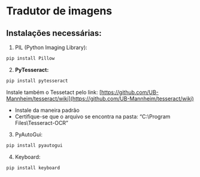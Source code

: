# Tradutor de imagens

## Instalações necessárias:

1. PIL (Python Imaging Library):

```powershell
pip install Pillow
```

2. **PyTesseract:**

```powershell
pip install pytesseract
```

Instale também o Tessetact pelo link: [https://github.com/UB-Mannheim/tesseract/wiki](https://github.com/UB-Mannheim/tesseract/wiki)

- Instale da maneira padrão
- Certifique-se que o arquivo se encontra na pasta: “C:\Program Files\Tesseract-OCR”
3. PyAutoGui:

```powershell
pip install pyautogui
```

4. Keyboard:

```powershell
pip install keyboard
```
